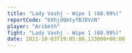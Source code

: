 ```yaml
---
title: "Lady Vashj - Wipe 1 (68.99%)"
reportCode: "6XhjdQmtyfBJDVzN"
player: "Aribèth"
fight: "Lady Vashj - Wipe 1 (68.99%)"
date: 2021-10-03T19:05:08.133000+00:00
---
```


